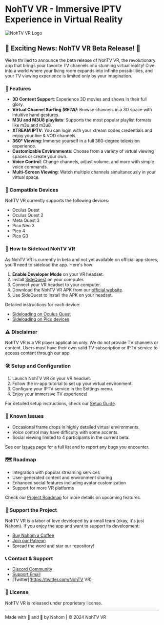 # NohTV VR - Immersive IPTV Experience in Virtual Reality

![NohTV VR Logo](https://nohtv.shop/logo.png)

## 🎉 Exciting News: NohTV VR Beta Release! 🎉

We're thrilled to announce the beta release of NohTV VR, the revolutionary app that brings your favorite TV channels into stunning virtual reality! Dive into a world where your living room expands into infinite possibilities, and your TV viewing experience is limited only by your imagination.

### 🌟 Features

- **3D Content Support**: Experience 3D movies and shows in their full glory.
- **Virtual Channel Surfing** ***(BETA)***: Browse channels in a 3D space with intuitive hand gestures.
- **M3U and M3U8 playlists**: Supports the most popular playlist formats like m3u and m3u8.
- **XTREAM IPTV**: You can login with your xtream codes credentials and enjoy your live & VOD channels.
- **360° Viewing**: Immerse yourself in a full 360-degree television experience.
- **Customizable Environments**: Choose from a variety of virtual viewing spaces or create your own.
- **Voice Control**: Change channels, adjust volume, and more with simple voice commands.
- **Multi-Screen Viewing**: Watch multiple channels simultaneously in your virtual space.


### 📱 Compatible Devices

NohTV VR currently supports the following devices:

- Oculus Quest
- Oculus Quest 2
- Meta Quest 3
- Pico Neo 3
- Pico 4
- Pico G3

### 🚀 How to Sideload NohTV VR

As NohTV VR is currently in beta and not yet available on official app stores, you'll need to sideload the app. Here's how:

1. **Enable Developer Mode** on your VR headset.
2. Install [SideQuest](https://sidequestvr.com/) on your computer.
3. Connect your VR headset to your computer.
4. Download the NohTV VR APK from our [official website](https://nohtv.shop).
5. Use SideQuest to install the APK on your headset.

Detailed instructions for each device:

- [Sideloading on Oculus Quest](docs/sideload-oculus.md)
- [Sideloading on Pico devices](docs/sideload-pico.md)

### ⚠️ Disclaimer

NohTV VR is a VR player application only. We do not provide TV channels or content. Users must have their own valid TV subscription or IPTV service to access content through our app.

### 🛠 Setup and Configuration

1. Launch NohTV VR on your VR headset.
2. Follow the in-app tutorial to set up your virtual environment.
3. Configure your IPTV service in the Settings menu.
4. Enjoy your immersive TV experience!

For detailed setup instructions, check our [Setup Guide](docs/setup-guide.md).

### 🐛 Known Issues

- Occasional frame drops in highly detailed virtual environments.
- Voice control may have difficulty with some accents.
- Social viewing limited to 4 participants in the current beta.

See our [Issues](https://github.com/nahomwosenu/nohtv-docs/issues) page for a full list and to report any bugs you encounter.

### 🗺️ Roadmap

- Integration with popular streaming services
- User-generated content and environment sharing
- Enhanced social features including avatar customization
- Support for more VR platforms

Check our [Project Roadmap](docs/roadmap.md) for more details on upcoming features.

### 💖 Support the Project

NohTV VR is a labor of love developed by a small team (okay, it's just Nahom). If you enjoy the app and want to support its development:

- [Buy Nahom a Coffee](https://buymeacoffee.com/nahomw)
- [Join our Patreon](https://www.patreon.com/nahomalphageek/shop/nohtv-vr-app-258015?utm_medium=clipboard_copy&utm_source=copyLink&utm_campaign=productshare_creator&utm_content=join_link)
- Spread the word and star our repository!

### 📞 Contact & Support

- [Discord Community](https://https://discord.com/channels/620674486064381965/1259616007505313865)
- [Support Email](mailto:support@nohtv.shop)
- [Twitter](https://twitter.com/NohTV VR)

### 📜 License

NohTV VR is released under proprietary license.

---

Made with 💚 and 🍕 by Nahom | © 2024 NohTV VR